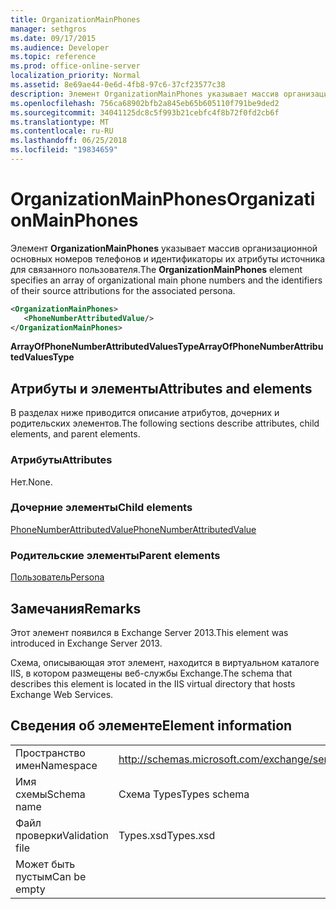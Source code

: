 ```yaml
---
title: OrganizationMainPhones
manager: sethgros
ms.date: 09/17/2015
ms.audience: Developer
ms.topic: reference
ms.prod: office-online-server
localization_priority: Normal
ms.assetid: 8e69ae44-0e6d-4fb8-97c6-37cf23577c38
description: Элемент OrganizationMainPhones указывает массив организационной основных номеров телефонов и идентификаторы их атрибуты источника для связанного пользователя.
ms.openlocfilehash: 756ca68902bfb2a845eb65b605110f791be9ded2
ms.sourcegitcommit: 34041125dc8c5f993b21cebfc4f8b72f0fd2cb6f
ms.translationtype: MT
ms.contentlocale: ru-RU
ms.lasthandoff: 06/25/2018
ms.locfileid: "19834659"
---
```

# <a name="organizationmainphones"></a><span data-ttu-id="3d0cf-103">OrganizationMainPhones</span><span class="sxs-lookup"><span data-stu-id="3d0cf-103">OrganizationMainPhones</span></span>

<span data-ttu-id="3d0cf-104">Элемент **OrganizationMainPhones** указывает массив организационной основных номеров телефонов и идентификаторы их атрибуты источника для связанного пользователя.</span><span class="sxs-lookup"><span data-stu-id="3d0cf-104">The **OrganizationMainPhones** element specifies an array of organizational main phone numbers and the identifiers of their source attributions for the associated persona.</span></span> 
  
```XML
<OrganizationMainPhones>
   <PhoneNumberAttributedValue/>
</OrganizationMainPhones>
```

 <span data-ttu-id="3d0cf-105">**ArrayOfPhoneNumberAttributedValuesType**</span><span class="sxs-lookup"><span data-stu-id="3d0cf-105">**ArrayOfPhoneNumberAttributedValuesType**</span></span>
## <a name="attributes-and-elements"></a><span data-ttu-id="3d0cf-106">Атрибуты и элементы</span><span class="sxs-lookup"><span data-stu-id="3d0cf-106">Attributes and elements</span></span>

<span data-ttu-id="3d0cf-107">В разделах ниже приводится описание атрибутов, дочерних и родительских элементов.</span><span class="sxs-lookup"><span data-stu-id="3d0cf-107">The following sections describe attributes, child elements, and parent elements.</span></span>
  
### <a name="attributes"></a><span data-ttu-id="3d0cf-108">Атрибуты</span><span class="sxs-lookup"><span data-stu-id="3d0cf-108">Attributes</span></span>

<span data-ttu-id="3d0cf-109">Нет.</span><span class="sxs-lookup"><span data-stu-id="3d0cf-109">None.</span></span>
  
### <a name="child-elements"></a><span data-ttu-id="3d0cf-110">Дочерние элементы</span><span class="sxs-lookup"><span data-stu-id="3d0cf-110">Child elements</span></span>

[<span data-ttu-id="3d0cf-111">PhoneNumberAttributedValue</span><span class="sxs-lookup"><span data-stu-id="3d0cf-111">PhoneNumberAttributedValue</span></span>](phonenumberattributedvalue.md)
  
### <a name="parent-elements"></a><span data-ttu-id="3d0cf-112">Родительские элементы</span><span class="sxs-lookup"><span data-stu-id="3d0cf-112">Parent elements</span></span>

[<span data-ttu-id="3d0cf-113">Пользователь</span><span class="sxs-lookup"><span data-stu-id="3d0cf-113">Persona</span></span>](persona.md)
  
## <a name="remarks"></a><span data-ttu-id="3d0cf-114">Замечания</span><span class="sxs-lookup"><span data-stu-id="3d0cf-114">Remarks</span></span>

<span data-ttu-id="3d0cf-115">Этот элемент появился в Exchange Server 2013.</span><span class="sxs-lookup"><span data-stu-id="3d0cf-115">This element was introduced in Exchange Server 2013.</span></span>
  
<span data-ttu-id="3d0cf-116">Схема, описывающая этот элемент, находится в виртуальном каталоге IIS, в котором размещены веб-службы Exchange.</span><span class="sxs-lookup"><span data-stu-id="3d0cf-116">The schema that describes this element is located in the IIS virtual directory that hosts Exchange Web Services.</span></span>
  
## <a name="element-information"></a><span data-ttu-id="3d0cf-117">Сведения об элементе</span><span class="sxs-lookup"><span data-stu-id="3d0cf-117">Element information</span></span>

|||
|:-----|:-----|
|<span data-ttu-id="3d0cf-118">Пространство имен</span><span class="sxs-lookup"><span data-stu-id="3d0cf-118">Namespace</span></span>  <br/> |http://schemas.microsoft.com/exchange/services/2006/types  <br/> |
|<span data-ttu-id="3d0cf-119">Имя схемы</span><span class="sxs-lookup"><span data-stu-id="3d0cf-119">Schema name</span></span>  <br/> |<span data-ttu-id="3d0cf-120">Схема Types</span><span class="sxs-lookup"><span data-stu-id="3d0cf-120">Types schema</span></span>  <br/> |
|<span data-ttu-id="3d0cf-121">Файл проверки</span><span class="sxs-lookup"><span data-stu-id="3d0cf-121">Validation file</span></span>  <br/> |<span data-ttu-id="3d0cf-122">Types.xsd</span><span class="sxs-lookup"><span data-stu-id="3d0cf-122">Types.xsd</span></span>  <br/> |
|<span data-ttu-id="3d0cf-123">Может быть пустым</span><span class="sxs-lookup"><span data-stu-id="3d0cf-123">Can be empty</span></span>  <br/> ||
   

